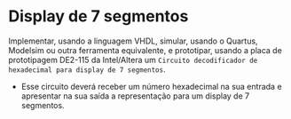 # Display de 7 segmentos
Implementar, usando a linguagem VHDL, simular, usando o Quartus, Modelsim ou outra ferramenta equivalente, e prototipar, usando a placa de prototipagem DE2-115 da Intel/Altera um `Circuito decodificador de hexadecimal para display de 7 segmentos`.

- Esse circuito deverá receber um número hexadecimal na sua entrada e apresentar na sua saída a
representação para um display de 7 segmentos.
